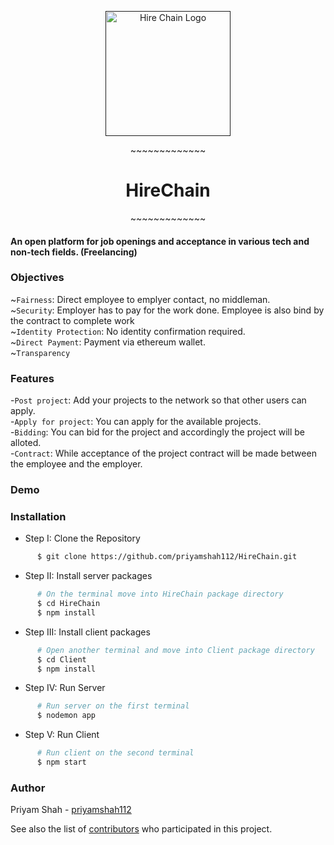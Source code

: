 <p align="center">
  <a href="" rel="noopner">
    <img height=200px src="http://cdn.differencebetween.net/wp-content/uploads/2018/05/Difference-Between-Link-and-Hyperlink.png" alt="Hire Chain Logo"></a>
<p align="center">~~~~~~~~~~~~~</p>
<h1 align="center">HireChain</h1>
<p align="center">~~~~~~~~~~~~~</p>
<h4>An open platform for job openings and acceptance in various tech and non-tech fields. (Freelancing)</h4>

### Objectives

~`Fairness`: Direct employee to emplyer contact, no middleman.<br/>
~`Security`: Employer has to pay for the work done. Employee is also bind by the contract to complete work<br/>
~`Identity Protection`: No identity confirmation required.<br/>
~`Direct Payment`: Payment via ethereum wallet.<br/>
~`Transparency`


### Features

-`Post project`:  Add your projects to the network so that other users can apply.<br/>
-`Apply for project`: You can apply for the available projects.<br/>
-`Bidding`: You can bid for the project and accordingly the project will be alloted.<br/>
-`Contract`: While acceptance of the project contract will be made between the employee and the employer.<br/>

### Demo



### Installation
  * Step I: Clone the Repository
```sh
      $ git clone https://github.com/priyamshah112/HireChain.git      
```
  * Step II: Install server packages
```sh
      # On the terminal move into HireChain package directory
      $ cd HireChain
      $ npm install
```
* Step III: Install client packages
```sh
      # Open another terminal and move into Client package directory
      $ cd Client
      $ npm install
```
* Step IV: Run Server
```sh
      # Run server on the first terminal
      $ nodemon app
```

* Step V: Run Client
```sh
      # Run client on the second terminal
      $ npm start
```

### Author
Priyam Shah - [priyamshah112](https://github.com/priyamshah112)

See also the list of [contributors](https://github.com/priyamshah112/HireChain/pulse) who participated in this project.
